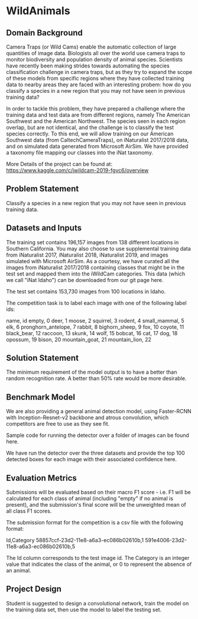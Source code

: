 # WildAnimals

## Domain Background

Camera Traps (or Wild Cams) enable the automatic collection of large quantities of image data. Biologists all over the world use camera traps to monitor biodiversity and population density of animal species. Scientists have recently been making strides towards automating the species classification challenge in camera traps, but as they try to expand the scope of these models from specific regions where they have collected training data to nearby areas they are faced with an interesting probem: how do you classify a species in a new region that you may not have seen in previous training data?

In order to tackle this problem, they have prepared a challenge where the training data and test data are from different regions, namely The American Southwest and the American Northwest. The species seen in each region overlap, but are not identical, and the challenge is to classify the test species correctly. To this end, we will allow training on our American Southwest data (from CaltechCameraTraps), on iNaturalist 2017/2018 data, and on simulated data generated from Microsoft AirSim. We have provided a taxonomy file mapping our classes into the iNat taxonomy.

More Details of the project can be found at: https://www.kaggle.com/c/iwildcam-2019-fgvc6/overview

## Problem Statement

Classify a species in a new region that you may not have seen in previous training data.

## Datasets and Inputs

The training set contains 196,157 images from 138 different locations in Southern California. You may also choose to use supplemental training data from iNaturalist 2017, iNaturalist 2018, iNaturalist 2019, and images simulated with Microsoft AirSim. As a courtesy, we have curated all the images from iNaturalist 2017/2018 containing classes that might be in the test set and mapped them into the iWildCam categories. This data (which we call "iNat Idaho") can be downloaded from our git page here.

The test set contains 153,730 images from 100 locations in Idaho.

The competition task is to label each image with one of the following label ids:

name, id
empty, 0
deer, 1
moose, 2
squirrel, 3
rodent, 4
small_mammal, 5
elk, 6
pronghorn_antelope, 7
rabbit, 8
bighorn_sheep, 9
fox, 10
coyote, 11
black_bear, 12
raccoon, 13
skunk, 14
wolf, 15
bobcat, 16
cat, 17
dog, 18
opossum, 19
bison, 20
mountain_goat, 21
mountain_lion, 22


## Solution Statement


The minimum requirement of the model output is to have a better than random recognition rate. A better than 50% rate would be more desirable.

## Benchmark Model

We are also providing a general animal detection model, using Faster-RCNN with Inception-Resnet-v2 backbone and atrous convolution, which competitors are free to use as they see fit.

Sample code for running the detector over a folder of images can be found here.

We have run the detector over the three datasets and provide the top 100 detected boxes for each image with their associated confidence here.

## Evaluation Metrics

Submissions will be evaluated based on their macro F1 score - i.e. F1 will be calculated for each class of animal (including "empty" if no animal is present), and the submission's final score will be the unweighted mean of all class F1 scores.

The submission format for the competition is a csv file with the following format:

Id,Category
58857ccf-23d2-11e8-a6a3-ec086b02610b,1
591e4006-23d2-11e8-a6a3-ec086b02610b,5

The Id column corresponds to the test image id. The Category is an integer value that indicates the class of the animal, or 0 to represent the absence of an animal.

## Project Design

Student is suggested to design a convolutional network, train the model on the training data set, then use the model to label the testing set. 

